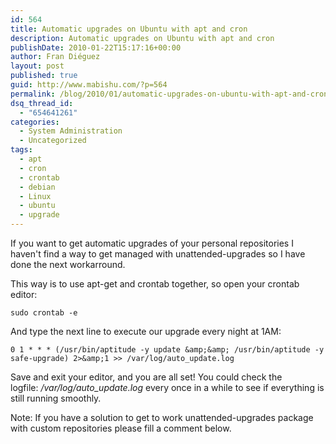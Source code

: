 ```yaml
---
id: 564
title: Automatic upgrades on Ubuntu with apt and cron
description: Automatic upgrades on Ubuntu with apt and cron
publishDate: 2010-01-22T15:17:16+00:00
author: Fran Diéguez
layout: post
published: true
guid: http://www.mabishu.com/?p=564
permalink: /blog/2010/01/automatic-upgrades-on-ubuntu-with-apt-and-cron/
dsq_thread_id:
  - "654641261"
categories:
  - System Administration
  - Uncategorized
tags:
  - apt
  - cron
  - crontab
  - debian
  - Linux
  - ubuntu
  - upgrade
---
```

If you want to get automatic upgrades of your personal repositories I haven't find a way to get managed with unattended-upgrades so I have done the next workarround.

This way is to use apt-get and crontab together, so open your crontab editor:

```
sudo crontab -e
```

And type the next line to execute our upgrade every night at 1AM:

```
0 1 * * * (/usr/bin/aptitude -y update &amp;&amp; /usr/bin/aptitude -y safe-upgrade) 2>&amp;1 >> /var/log/auto_update.log
```

Save and exit your editor, and you are all set! You could check the logfile: <em>/var/log/auto_update.log</em> every once in a while to see if everything is still running smoothly.

Note: If you have a solution to get to work unattended-upgrades package with custom repositories please fill a comment below.
